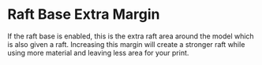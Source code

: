 Raft Base Extra Margin
====
If the raft base is enabled, this is the extra raft area around the model which is also given a raft. Increasing this margin will create a stronger raft while using more material and leaving less area for your print.
